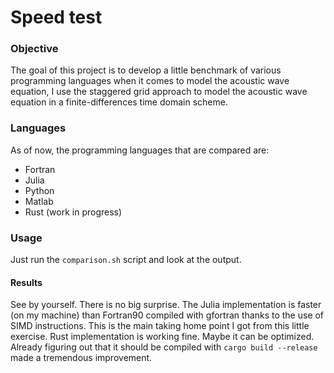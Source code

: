 Speed test
==========

### Objective
The goal of this project is to develop a little benchmark of various programming languages when it comes to model the acoustic wave equation, I use the staggered grid approach to model the acoustic wave equation in a finite-differences time domain scheme.

### Languages
As of now, the programming languages that are compared are:

 - Fortran
 - Julia
 - Python
 - Matlab
 - Rust (work in progress)

### Usage
Just run the `comparison.sh` script and look at the output.

#### Results
See by yourself. There is no big surprise. The Julia implementation is faster (on my machine) than Fortran90 compiled with gfortran thanks to the use of SIMD instructions. This is the main taking home point I got from this little exercise. Rust implementation is working fine. Maybe it can be optimized. Already figuring out that it should be compiled with `cargo build --release` made a tremendous improvement.
